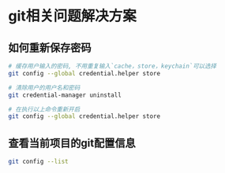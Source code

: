 # git相关问题解决方案
## 如何重新保存密码
```sh
# 缓存用户输入的密码, 不用重复输入`cache，store，keychain`可以选择
git config --global credential.helper store

# 清除用户的用户名和密码
git credential-manager uninstall

# 在执行以上命令重新开启
git config --global credential.helper store
```

## 查看当前项目的git配置信息
```sh
git config --list
```
 
